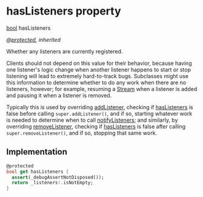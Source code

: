 


# hasListeners property








[bool](https://api.flutter.dev/flutter/dart-core/bool-class.html) hasListeners
  
_@[protected](https://pub.dev/documentation/meta/1.3.0/meta/protected-constant.html), inherited_



<p>Whether any listeners are currently registered.</p>
<p>Clients should not depend on this value for their behavior, because having
one listener's logic change when another listener happens to start or stop
listening will lead to extremely hard-to-track bugs. Subclasses might use
this information to determine whether to do any work when there are no
listeners, however; for example, resuming a <a href="https://api.flutter.dev/flutter/dart-async/Stream-class.html">Stream</a> when a listener is
added and pausing it when a listener is removed.</p>
<p>Typically this is used by overriding <a href="../../providers_thermostat_provider/ThermostatProvider/addListener.md">addListener</a>, checking if
<a href="../../providers_thermostat_provider/ThermostatProvider/hasListeners.md">hasListeners</a> is false before calling <code>super.addListener()</code>, and if so,
starting whatever work is needed to determine when to call
<a href="../../providers_thermostat_provider/ThermostatProvider/notifyListeners.md">notifyListeners</a>; and similarly, by overriding <a href="../../providers_thermostat_provider/ThermostatProvider/removeListener.md">removeListener</a>, checking
if <a href="../../providers_thermostat_provider/ThermostatProvider/hasListeners.md">hasListeners</a> is false after calling <code>super.removeListener()</code>, and if
so, stopping that same work.</p>



## Implementation

```dart
@protected
bool get hasListeners {
  assert(_debugAssertNotDisposed());
  return _listeners!.isNotEmpty;
}
```









